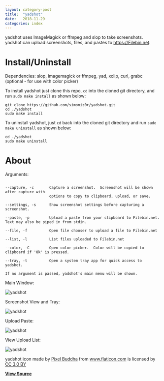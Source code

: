 ```yaml
---
layout: category-post
title:  "yadshot"
date:   2018-11-29
categories: index
---
```


yadshot uses ImageMagick or ffmpeg and slop to take screenshots.  yadshot can upload screenshots, files, and pastes to https://Filebin.net.

# Install/Uninstall

Dependencies: slop, imagemagick or ffmpeg, yad, xclip, curl, grabc (optional - for use with color picker)

To install yadshot just clone this repo, `cd` into the cloned git directory, and run `sudo make install` as shown below:

```
git clone https://github.com/simoniz0r/yadshot.git
cd ./yadshot
sudo make install
```

To uninstall yadshot, just `cd` back into the cloned git directory and run `sudo make uninstall` as shown below:

```
cd ./yadshot
sudo make uninstall
```

# About

Arguments:

```

--capture, -c       Capture a screenshot.  Screenshot will be shown after capture with
                    options to copy to clipboard, upload, or save.

--settings, -s      Show screenshot settings before capturing a screenshot.

--paste, -p         Upload a paste from your clipboard to Filebin.net.  Text may also be piped in from stdin.

--file, -f          Open file chooser to upload a file to Filebin.net

--list, -l          List files uploaded to Filebin.net

--color, -C         Open color picker.  Color will be copied to clipboard if 'Ok' is pressed.

--tray, -t          Open a system tray app for quick access to yadshot.

If no argument is passed, yadshot's main menu will be shown.

```

Main Window:

![yadshot](/Screenshot.png)

Screenshot View and Tray:

![yadshot](/Screenshot2.png)

Upload Paste:

![yadshot](/Screenshot3.png)

View Upload List:

![yadshot](/Screenshot4.png)

<div>yadshot icon made by <a href="https://www.flaticon.com/authors/pixel-buddha" title="Pixel Buddha">Pixel Buddha</a> from <a href="https://www.flaticon.com/" title="Flaticon">www.flaticon.com</a> is licensed by <a href="http://creativecommons.org/licenses/by/3.0/" title="Creative Commons BY 3.0" target="_blank">CC 3.0 BY</a></div>


**[View Source](https://github.com/simoniz0r/yadshot)**

